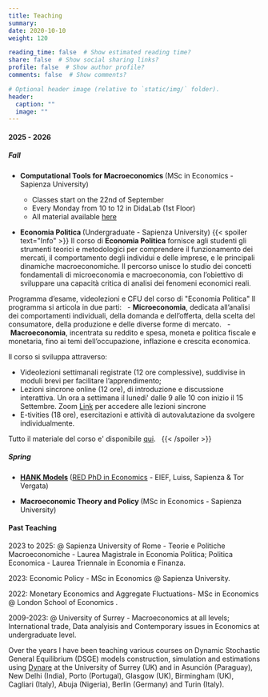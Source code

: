 ```yaml
---
title: Teaching
summary:
date: 2020-10-10
weight: 120

reading_time: false  # Show estimated reading time?
share: false  # Show social sharing links?
profile: false  # Show author profile?
comments: false  # Show comments?

# Optional header image (relative to `static/img/` folder).
header:
  caption: ""
  image: ""
---
```

#### 2025 - 2026

##### Fall

* <b> Computational Tools for Macroeconomics </b> (MSc in Economics - Sapienza University)
  - Classes start on the 22nd of September
  - Every Monday from 10 to 12 in DidaLab (1st Floor)
  - All material available [here](https://ccantore.github.io/computational-macro-matlab/)

* <b> Economia Politica </b> (Undergraduate - Sapienza University)
{{< spoiler text="Info" >}}
Il corso di **Economia Politica** fornisce agli studenti gli strumenti teorici e metodologici per comprendere il funzionamento dei mercati, il comportamento degli individui e delle imprese, e le principali dinamiche macroeconomiche. Il percorso unisce lo studio dei concetti fondamentali di microeconomia e macroeconomia, con l’obiettivo di sviluppare una capacità critica di analisi dei fenomeni economici reali. 

Programma d’esame, videolezioni e CFU del corso di "Economia Politica"
Il programma si articola in due parti:  
- **Microeconomia**, dedicata all’analisi dei comportamenti individuali, della domanda e dell’offerta, della scelta del consumatore, della produzione e delle diverse forme di mercato.  
- **Macroeconomia**, incentrata su reddito e spesa, moneta e politica fiscale e monetaria, fino ai temi dell’occupazione, inflazione e crescita economica.

Il corso si sviluppa attraverso:  
- Videolezioni settimanali registrate (12 ore complessive), suddivise in moduli brevi per facilitare l’apprendimento;  
- Lezioni sincrone online (12 ore), di introduzione e discussione interattiva. Un ora a settimana il lunedi' dalle 9 alle 10 con inizio il 15 Settembre. Zoom [Link](https://uniroma1.zoom.us/j/4281494186?_x_zm_rtaid=AyJOYajHRR-4P0ywjEjGLQ.1757361091913.d3baa7aab34c85ef6313c97596df2750&_x_zm_rhtaid=149#success) per accedere alle lezioni sincrone
- E-tivities (18 ore), esercitazioni e attività di autovalutazione da svolgere individualmente.  

Tutto il materiale del corso e' disponibile [qui](https://elearning.unitelma.it/course/view.php?id=5302).  
{{< /spoiler >}}


##### Spring

* <b> [HANK Models](https://www.redphd.it/public/red/files/HANK_Cantore_syllabus.pdf) </b> ([RED PhD in Economics](https://www.redphd.it) - EIEF, Luiss, Sapienza \& Tor Vergata)

* <b> Macroeconomic Theory and Policy </b> (MSc in Economics - Sapienza University)


<!-- * <b> Politica Economica </b> (Undergraduate - Sapienza University)
{{< spoiler text="Programma" >}}
Il corso è finalizzato a fornire la conoscenza delle teorie, dei modelli e degli strumenti della politica economica e la capacità di applicarla con riferimento alle problematiche nazionali e internazionali, aziendali e istituzionali. 

Programma:
Politica economica ed economia politica.
Fallimenti del mercato microeconomici e macroeconomici. 
La teoria normativa della politica economica. 
I fallimenti dello stato e la teoria positiva della politica economica. 
L’analisi costi-benefici. Gli strumenti di politica microeconomica. 
Le politiche antimonopolistiche. 
Le politiche in presenza di esternalità e di beni pubblici. 
Le politiche redistributive e lo stato sociale. 
Gli obiettivi e gli strumenti macroeconomici in un’economia aperta. 
La politica monetaria.
La politica fiscale. 
La politica dei redditi e dei prezzi. 
Le politiche per la bilancia dei pagamenti. 
Politica economica e crescita economica. 
Le regole automatiche, gli interventi discrezionali e le incoerenze temporali. 
Politica economica e l’integrazione finanziaria internazionale.
{{< /spoiler >}}
{{< spoiler text="Testo" >}}
Acocella N., Politica economica e strategie aziendali, Carocci, Roma.
{{< /spoiler >}}
{{< spoiler text="Valutazione" >}}
L'esame consiste in una prova scritta e in una prova orale obbligatoria per poter ottenere un voto superiore al 25.

La prova scritta consiste in circa 20 domande a risposta multipla, comprendente anche domande su grafici e alcuni esercizi numerici, a cui si deve rispondere in 30 minuti.

In linea con quanto stabilito dalla facoltà, non sono previste prove intermedie o preappelli. Gli esami si terranno nelle finestre temporali previste dalla Facoltà.
{{< /spoiler >}}
{{< spoiler text="Calendario lezioni" >}}
Le lezioni inizieranno lunedì 18 settembre 2023 con il seguente calendario:

* Martedì ore 16-18 (Edificio: RM019 - Aula 5 Federico Caffè)
* Mercoledì ore 18-20 (Edificio: RM020 - Aula 10)
* Venerdì ore 14-16 (Edificio: RM019 -Aula 5 Federico Caffè)
{{< /spoiler >}}
{{< spoiler text="Elearning" >}}
[Moodle](https://elearning.uniroma1.it/course/view.php?id=16791)
{{< /spoiler >}} -->

<!--{{< spoiler text="Esame 07/02/2024" >}}
 Al seguente link e' disponibile il calendario degli orali che si terranno Martedì 23/1 pomeriggio:
https://docs.google.com/spreadsheets/d/14_FPKpAy2kjn_UObsanYpnw36u3v57VYgQ9TdA6OILA/edit#gid=2092080232

L'aula verra' comunicata solo a chi sosterrà l'esame. 

I risultati dell'appello del 07/02/2024 sono disponibili al seguente link: https://docs.google.com/spreadsheets/d/14_FPKpAy2kjn_UObsanYpnw36u3v57VYgQ9TdA6OILA/edit


**Chi ha ottenuto un voto almeno pari a 18 può**:
- verbalizzare il voto dello scritto (il voto comunicato nel link di sopra già comprende l’eventuale bonus +1 per chi ha concluso la prova entro i 25 minuti): per verbalizzare NON è necessario comunicare nulla; oppure
- sostenere la prova orale: in questo caso il voto finale sarà determinato dalla prova orale.
 
**Chi è risultato insufficiente** (#N) dovrà sostenere di nuovo la prova scritta al prossimo esame oppure, solo se ritiene di essere adeguatamente preparato, può chiedere di sostenere l’esame orale.

Potete comunicare la vostra scelta entro e non oltre le ore 12 di lunedì (12/02/2024) compilando la colonna "Scelta" nel foglio al link: https://docs.google.com/spreadsheets/d/14_FPKpAy2kjn_UObsanYpnw36u3v57VYgQ9TdA6OILA/edit

Per rifiutare il voto, scrivete accanto alla vostra matricola nella colonna “Scelta”: NO 
Per poter sostenere l'esame orale, scrivete accanto alla vostra matricola: ORALE 

**Non verranno presi in considerazione rifiuti o prenotazioni dell’orale mandati via mail**.

Si precisa che l'esame orale può portare ad un aumento o a una diminuzione del voto finale. **Non è necessario comunicare alcuna scelta qualora si intenda accettare il voto**.

L'esame orale si svolgerà Martedì 13/01/2024 a partire dalle ore 10.00 secondo un calendario che verrà preparato in base al numero di prenotati e comunicato Lunedì 12. L’ aula sarà comunicata insieme al calendario. 
{{< /spoiler >}}-->
<!-- calendario esami e risultati esami -->

<!-- * <b> Office Hours - Orario di ricevimento: </b> TBD   -->
  
  <!-- Tuesdays from 14.30 to 15.30 during term.

  Martedì dalle 14.30 alle 15.30 durante il periodo di lezione.  -->

#### Past Teaching

2023 to 2025: @ Sapienza University of Rome - Teorie e Politiche Macroeconomiche - Laurea Magistrale in Economia Politica; Politica Economica - Laurea Triennale in Economia e Finanza. 

2023: Economic Policy - MSc in Economics @ Sapienza University.

2022: Monetary Economics and Aggregate Fluctuations- MSc in Economics @ London School of Economics .

2009-2023: @ University of Surrey - Macroeconomics at all levels; International trade, Data analyisis and Contemporary issues in Economics at undergraduate level.

Over the years I have been teaching various courses on Dynamic Stochastic General Equilibrium (DSGE) models construction, simulation and estimations using <a href="http://www.dynare.org">Dynare</a> at the University of Surrey (UK) and in Asunción (Paraguay), New Delhi (India), Porto (Portugal), Glasgow (UK), Birmingham (UK), Cagliari (Italy), Abuja (Nigeria), Berlin (Germany) and Turin (Italy). 



